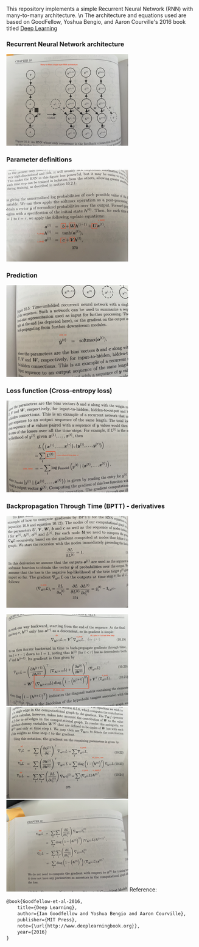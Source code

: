 This repository implements a simple Recurrent Neural Network (RNN) with many-to-many architecture. \n
The architecture and equations used are based on GoodFellow, Yoshua Bengio, and Aaron Courville's 2016 book titled [Deep Learning](https://www.deeplearningbook.org/)
### Recurrent Neural Network architecture
![Recurrent Neural Network architecture Page - 370](https://github.com/choudharynishu/ml_research_papers/blob/d5d054ccc8336dbb8a80cba3d0aa57537e8eee99/RNN_scratch/definition/definition_RNN%20Small.png)
### Parameter definitions
![Parameters](https://github.com/choudharynishu/ml_research_papers/blob/d5d054ccc8336dbb8a80cba3d0aa57537e8eee99/RNN_scratch/definition/definition_parameters%20Small.png)
### Prediction 
![Prediction definition](https://github.com/choudharynishu/ml_research_papers/blob/d5d054ccc8336dbb8a80cba3d0aa57537e8eee99/RNN_scratch/definition/definition_prob_dict%20Small.png)
### Loss function (Cross-entropy loss)
![Loss function defintion](https://github.com/choudharynishu/ml_research_papers/blob/main/RNN_scratch/definition/definition_loss_value%20Small.png)

### Backpropagation Through Time (BPTT) - derivatives
![Derivative of Loss function w.r.t Prediction](https://github.com/choudharynishu/ml_research_papers/blob/main/RNN_scratch/definition/derivative_d_prob%20Small.png)

![Derivative of Loss-function w.r.t Hidden State](https://github.com/choudharynishu/ml_research_papers/blob/main/RNN_scratch/definition/derivative_dh%20Small.png)
![Derivative of Loss-function w.r.t V,c, and b](https://github.com/choudharynishu/ml_research_papers/blob/main/RNN_scratch/definition/derivative_dc_db_dV%20Small.png)
![Derivative of Loss-function w.r.t W and U](https://github.com/choudharynishu/ml_research_papers/blob/main/RNN_scratch/definition/derivative_dU_dW%20Small.png)
Reference: 
```
@book{Goodfellow-et-al-2016,
    title={Deep Learning},
    author={Ian Goodfellow and Yoshua Bengio and Aaron Courville},
    publisher={MIT Press},
    note={\url{http://www.deeplearningbook.org}},
    year={2016}
}
```
